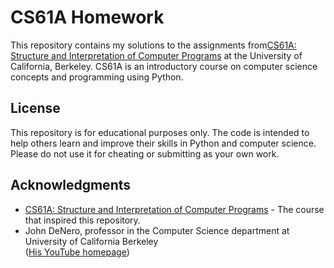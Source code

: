 # CS61A Homework

This repository contains my solutions to the assignments from[CS61A: Structure and Interpretation of Computer Programs](https://cs61a.org/) at the University of California, Berkeley. 
CS61A is an introductory course on computer science concepts and programming using Python.

## License

This repository is for educational purposes only. The code is intended to help others learn and improve their skills in Python and computer science. Please do not use it for cheating or submitting as your own work.

## Acknowledgments

- [CS61A: Structure and Interpretation of Computer Programs](https://inst.eecs.berkeley.edu/~cs61a/fa20/) - The course that inspired this repository.
- John DeNero, professor in the Computer Science department at University of California Berkeley   
([His YouTube homepage](https://www.youtube.com/@JohnDeNero))